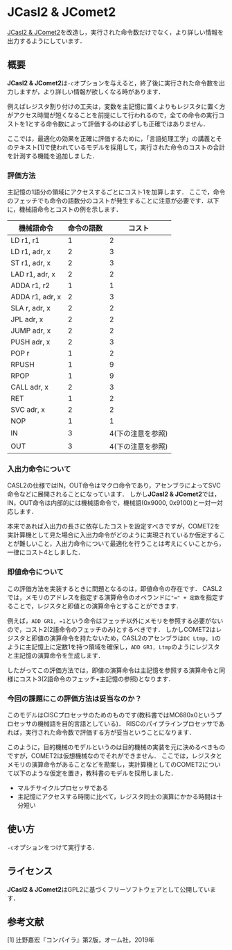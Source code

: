 # JCasl2 & JComet2

[JCasl2 & JComet2](https://github.com/kusumotolab/jcasl2-jcomet2)を改造し，実行された命令数だけでなく，より詳しい情報を出力するようにしています．

## 概要
**JCasl2 & JComet2**は`-c`オプションを与えると，終了後に実行された命令数を出力しますが，より詳しい情報が欲しくなる時があります．

例えばレジスタ割り付けの工夫は，変数を主記憶に置くよりもレジスタに置く方がアクセス時間が短くなることを前提にして行われるので，全ての命令の実行コストを1とする命令数によって評価するのは必ずしも正確ではありません．

ここでは，最適化の効果を正確に評価するために，「言語処理工学」の講義とそのテキスト[1]で使われているモデルを採用して，実行された命令のコストの合計を計測する機能を追加しました．

### 評価方法
主記憶の1語分の領域にアクセスするごとにコスト1を加算します．
ここで，命令のフェッチでも命令の語数分のコストが発生することに注意が必要です．以下に，機械語命令とコストの例を示します．

|機械語命令|命令の語数|コスト
|-|-|-|
|LD r1, r1|1|2|
|LD r1, adr, x|2|3|
|ST r1, adr, x|2|3|
|LAD r1, adr, x|2|2|
|ADDA r1, r2|1|1|
|ADDA r1, adr, x|2|3|
|SLA r, adr, x|2|2|
|JPL adr, x|2|2|
|JUMP adr, x|2|2|
|PUSH adr, x|2|3|
|POP r|1|2|
|RPUSH|1|9|
|RPOP|1|9|
|CALL adr, x|2|3|
|RET|1|2|
|SVC adr, x|2|2|
|NOP|1|1|
|IN|3|4(下の注意を参照)|
|OUT|3|4(下の注意を参照)|

### 入出力命令について
CASL2の仕様ではIN，OUT命令はマクロ命令であり，アセンブラによってSVC命令などに展開されることになっています．
しかし**JCasl2 & JComet2**では，IN，OUT命令は内部的には機械語命令で，機械語(0x9000, 0x9100)と一対一対応します．

本来であれば入出力の長さに依存したコストを設定すべきですが，COMET2を実計算機として見た場合に入出力命令がどのように実現されているか仮定することが難しいこと，入出力命令について最適化を行うことは考えにくいことから，一律にコスト4としました．

### 即値命令について
この評価方法を実装するときに問題となるのは，即値命令の存在です．
CASL2では，メモリのアドレスを指定する演算命令のオペランドに`"=" + 定数`を指定することで，レジスタと即値との演算命令とすることができます．

例えば，`ADD GR1, =1`という命令はフェッチ以外にメモリを参照する必要がないので，コスト2(2語命令のフェッチのみ)とするべきです．
しかしCOMET2はレジスタと即値の演算命令を持たないため，CASL2のアセンブラは`DC Ltmp, 1`のように主記憶上に定数1を持つ領域を確保し，`ADD GR1, Ltmp`のようにレジスタと主記憶の演算命令を生成します．

したがってこの評価方法では，即値の演算命令は主記憶を参照する演算命令と同様にコスト3(2語命令のフェッチ+主記憶の参照)となります．

### 今回の課題にこの評価方法は妥当なのか？
このモデルはCISCプロセッサのためのものです(教科書ではMC680x0というプロセッサの機械語を目的言語としている)．
RISCのパイプラインプロセッサであれば，実行された命令数で評価する方が妥当ということになります．

このように，目的機械のモデルというのは目的機械の実装を元に決めるべきものですが，COMET2は仮想機械なのでそれができません．
ここでは，レジスタとメモリの演算命令があることなどを勘案し，実計算機としてのCOMET2について以下のような仮定を置き，教科書のモデルを採用しました．

- マルチサイクルプロセッサである
- 主記憶にアクセスする時間に比べて，レジスタ同士の演算にかかる時間は十分短い

## 使い方
`-c`オプションをつけて実行する．

## ライセンス
**JCasl2 & JComet2**はGPL2に基づくフリーソフトウェアとして公開しています．

## 参考文献
[1] 辻野嘉宏『コンパイラ』第2版，オーム社，2019年